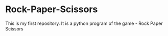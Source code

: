 # Rock-Paper-Scissors
This is my first repository. It is a python program of the game - Rock Paper Scissors
